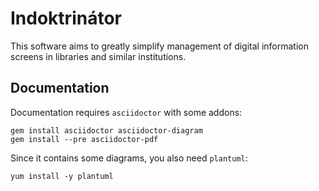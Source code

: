# Indoktrinátor

This software aims to greatly simplify management of digital information screens in libraries and similar institutions.


## Documentation

Documentation requires `asciidoctor` with some addons:

    gem install asciidoctor asciidoctor-diagram
    gem install --pre asciidoctor-pdf

Since it contains some diagrams, you also need `plantuml`:

    yum install -y plantuml
